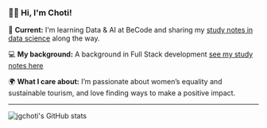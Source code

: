 ### 👋🏽 Hi, I'm Choti!

🚀 **Current:** I'm learning Data & AI at BeCode and sharing my [study notes in data science](https://github.com/jgchoti/studynote-data) along the way.

💻 **My background:**  A background in Full Stack development [see my study notes here](https://github.com/jgchoti/studynote)

🌍 **What I care about:** I’m passionate about women’s equality and sustainable tourism, and love finding ways to make a positive impact.

---

![jgchoti's GitHub stats](https://github-readme-stats.vercel.app/api?username=jgchoti) 
